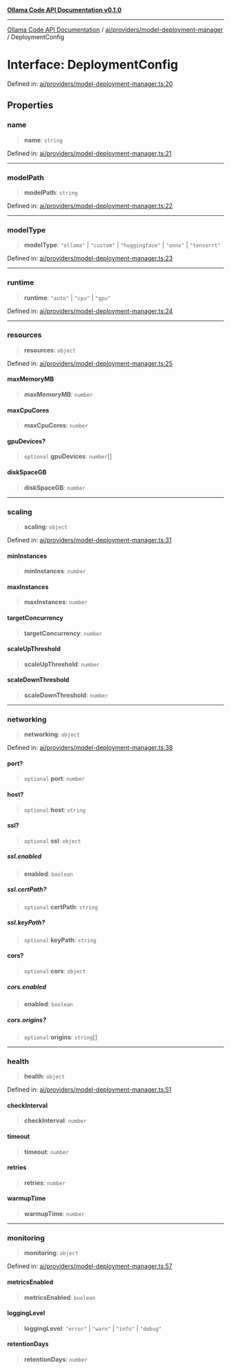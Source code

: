 [**Ollama Code API Documentation v0.1.0**](../../../../README.md)

***

[Ollama Code API Documentation](../../../../modules.md) / [ai/providers/model-deployment-manager](../README.md) / DeploymentConfig

# Interface: DeploymentConfig

Defined in: [ai/providers/model-deployment-manager.ts:20](https://github.com/erichchampion/ollama-code/blob/ab39001f5b20eb752663d221d744e3f01c2bdae9/ollama-code/src/ai/providers/model-deployment-manager.ts#L20)

## Properties

### name

> **name**: `string`

Defined in: [ai/providers/model-deployment-manager.ts:21](https://github.com/erichchampion/ollama-code/blob/ab39001f5b20eb752663d221d744e3f01c2bdae9/ollama-code/src/ai/providers/model-deployment-manager.ts#L21)

***

### modelPath

> **modelPath**: `string`

Defined in: [ai/providers/model-deployment-manager.ts:22](https://github.com/erichchampion/ollama-code/blob/ab39001f5b20eb752663d221d744e3f01c2bdae9/ollama-code/src/ai/providers/model-deployment-manager.ts#L22)

***

### modelType

> **modelType**: `"ollama"` \| `"custom"` \| `"huggingface"` \| `"onnx"` \| `"tensorrt"`

Defined in: [ai/providers/model-deployment-manager.ts:23](https://github.com/erichchampion/ollama-code/blob/ab39001f5b20eb752663d221d744e3f01c2bdae9/ollama-code/src/ai/providers/model-deployment-manager.ts#L23)

***

### runtime

> **runtime**: `"auto"` \| `"cpu"` \| `"gpu"`

Defined in: [ai/providers/model-deployment-manager.ts:24](https://github.com/erichchampion/ollama-code/blob/ab39001f5b20eb752663d221d744e3f01c2bdae9/ollama-code/src/ai/providers/model-deployment-manager.ts#L24)

***

### resources

> **resources**: `object`

Defined in: [ai/providers/model-deployment-manager.ts:25](https://github.com/erichchampion/ollama-code/blob/ab39001f5b20eb752663d221d744e3f01c2bdae9/ollama-code/src/ai/providers/model-deployment-manager.ts#L25)

#### maxMemoryMB

> **maxMemoryMB**: `number`

#### maxCpuCores

> **maxCpuCores**: `number`

#### gpuDevices?

> `optional` **gpuDevices**: `number`[]

#### diskSpaceGB

> **diskSpaceGB**: `number`

***

### scaling

> **scaling**: `object`

Defined in: [ai/providers/model-deployment-manager.ts:31](https://github.com/erichchampion/ollama-code/blob/ab39001f5b20eb752663d221d744e3f01c2bdae9/ollama-code/src/ai/providers/model-deployment-manager.ts#L31)

#### minInstances

> **minInstances**: `number`

#### maxInstances

> **maxInstances**: `number`

#### targetConcurrency

> **targetConcurrency**: `number`

#### scaleUpThreshold

> **scaleUpThreshold**: `number`

#### scaleDownThreshold

> **scaleDownThreshold**: `number`

***

### networking

> **networking**: `object`

Defined in: [ai/providers/model-deployment-manager.ts:38](https://github.com/erichchampion/ollama-code/blob/ab39001f5b20eb752663d221d744e3f01c2bdae9/ollama-code/src/ai/providers/model-deployment-manager.ts#L38)

#### port?

> `optional` **port**: `number`

#### host?

> `optional` **host**: `string`

#### ssl?

> `optional` **ssl**: `object`

##### ssl.enabled

> **enabled**: `boolean`

##### ssl.certPath?

> `optional` **certPath**: `string`

##### ssl.keyPath?

> `optional` **keyPath**: `string`

#### cors?

> `optional` **cors**: `object`

##### cors.enabled

> **enabled**: `boolean`

##### cors.origins?

> `optional` **origins**: `string`[]

***

### health

> **health**: `object`

Defined in: [ai/providers/model-deployment-manager.ts:51](https://github.com/erichchampion/ollama-code/blob/ab39001f5b20eb752663d221d744e3f01c2bdae9/ollama-code/src/ai/providers/model-deployment-manager.ts#L51)

#### checkInterval

> **checkInterval**: `number`

#### timeout

> **timeout**: `number`

#### retries

> **retries**: `number`

#### warmupTime

> **warmupTime**: `number`

***

### monitoring

> **monitoring**: `object`

Defined in: [ai/providers/model-deployment-manager.ts:57](https://github.com/erichchampion/ollama-code/blob/ab39001f5b20eb752663d221d744e3f01c2bdae9/ollama-code/src/ai/providers/model-deployment-manager.ts#L57)

#### metricsEnabled

> **metricsEnabled**: `boolean`

#### loggingLevel

> **loggingLevel**: `"error"` \| `"warn"` \| `"info"` \| `"debug"`

#### retentionDays

> **retentionDays**: `number`
